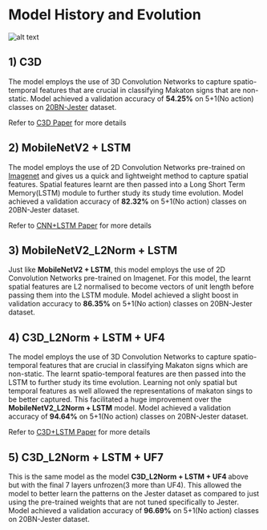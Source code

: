 
Model History and Evolution
===

![alt text](https://github.com/patrickjohncyh/ibm-waldo/blob/master/imgs/model_validation.png)

1)<space> C3D
---
The model employs the use of 3D Convolution Networks to capture spatio-temporal features that are crucial in classifying Makaton signs that are non-static. Model achieved a validation accuracy of <b>54.25%</b> on 5+1(No action) classes on [20BN-Jester](https://20bn.com/datasets/jester) dataset.

Refer to [C3D Paper](https://arxiv.org/pdf/1412.0767.pdf) for more details
<br>

2)<space> MobileNetV2 + LSTM
---
The model employs the use of 2D Convolution Networks pre-trained on [Imagenet](https://www.kaggle.com/c/imagenet-object-localization-challenge) and gives us a quick and lightweight method to capture spatial features. Spatial features learnt are then passed into a Long Short Term Memory(LSTM) module to further study its study time evolution. Model achieved a validation accuracy of <b>82.32%</b> on 5+1(No action) classes on 20BN-Jester dataset.

Refer to [CNN+LSTM Paper](https://static.googleusercontent.com/media/research.google.com/en//pubs/archive/43455.pdf) for more details
<br>

3)<space> MobileNetV2_L2Norm + LSTM
---
Just like <b>MobileNetV2 + LSTM</b>, this model employs the use of 2D Convolution Networks pre-trained on Imagenet. For this model, the learnt spatial features are L2 normalised to become vectors of unit length before passing them into the LSTM module. Model achieved a slight boost in validation accuracy to <b>86.35%</b> on 5+1(No action) classes on 20BN-Jester dataset.
<br>

4)<space> C3D_L2Norm + LSTM + UF4
---
The model employs the use of 3D Convolution Networks to capture spatio-temporal features that are crucial in classifying Makaton signs which are non-static. The learnt spatio-temporal features are then passed into the LSTM to further study its time evolution. Learning not only spatial but temporal features as well allowed the representations of makaton sings to be better captured. This facilitated a huge improvement over the <b>MobileNetV2_L2Norm + LSTM</b> model. Model achieved a validation accuracy of <b>94.64%</b> on 5+1(No action) classes on 20BN-Jester dataset.

Refer to [C3D+LSTM Paper](https://www.google.com/url?sa=t&rct=j&q=&esrc=s&source=web&cd=1&ved=2ahUKEwiOjovI1vriAhUMilwKHVA_A8AQFjAAegQIAhAC&url=https%3A%2F%2Fwww.mdpi.com%2F1999-5903%2F11%2F2%2F42%2Fpdf&usg=AOvVaw2k7dwm_6BqK9GFhkHDnGis) for more details
<br>

5)<space> C3D_L2Norm + LSTM + UF7
---
This is the same model as the model <b> C3D_L2Norm + LSTM + UF4 </b> above but with the final 7 layers unfrozen(3 more than UF4). This allowed the model to better learn the patterns on the Jester dataset as compared to just using the pre-trained weights that are not tuned specifically to Jester. Model achieved a validation accuracy of <b>96.69%</b> on 5+1(No action) classes on 20BN-Jester dataset.
<br>




